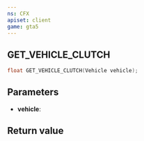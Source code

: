 ```yaml
---
ns: CFX
apiset: client
game: gta5
---
```

## GET_VEHICLE_CLUTCH

```c
float GET_VEHICLE_CLUTCH(Vehicle vehicle);
```


## Parameters
* **vehicle**: 

## Return value
